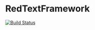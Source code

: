# RedTextFramework
[![Build Status](https://travis-ci.com/Kiper220/RedTextFramework.svg?branch=master)](https://travis-ci.com/Kiper220/RedTextFramework)

